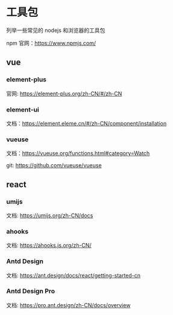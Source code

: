 # 工具包

列举一些常见的 nodejs 和浏览器的工具包

npm 官网：<https://www.npmjs.com/>

## vue

### element-plus

官网: <https://element-plus.org/zh-CN/#/zh-CN>

### element-ui

文档：<https://element.eleme.cn/#/zh-CN/component/installation>

### vueuse

文档：<https://vueuse.org/functions.html#category=Watch>

git: <https://github.com/vueuse/vueuse>

## react

### umijs

文档: <https://umijs.org/zh-CN/docs>

### ahooks

文档: <https://ahooks.js.org/zh-CN/>

### Antd Design

文档: <https://ant.design/docs/react/getting-started-cn>

### Antd Design Pro

文档: <https://pro.ant.design/zh-CN/docs/overview>
